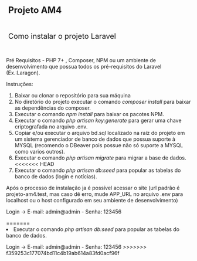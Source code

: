 <p><strong><span style="font-size: 24px;">&nbsp;Projeto AM4</span></strong></p>
<p><br></p>
<p><span style="font-size: 20px;">&nbsp;Como instalar o projeto Laravel</span></p>
<p><br></p>
<p>Pr&eacute; Requisitos - PHP 7+ , Composer, NPM ou um ambiente de desenvolvimento que possua todos os pr&eacute;-requisitos do Laravel (Ex.:Laragon).</p>
<p>Instru&ccedil;&otilde;es:</p>
<ol>
    <li>Baixar ou clonar o reposit&oacute;rio para sua m&aacute;quina</li>
    <li>No diret&oacute;rio do projeto executar o comando <em>composer install</em> para baixar as depend&ecirc;ncias do composer.</li>
    <li>Executar o comando <em>npm install</em> para baixar os pacotes NPM.</li>
    <li>Executar o comando <em>php artisan key:generate</em> para gerar uma chave criptografada no arquivo .env<em>.</em></li>
    <li>Copiar e/ou executar o arquivo bd.sql localizado na ra&iacute;z do projeto em um sistema gerenciador de banco de dados que possua suporte &agrave; MYSQL (recomendo o DBeaver pois possue n&atilde;o s&oacute; suporte a MYSQL como varios outros).</li>
    <li>Executar o comando <em>php artisan migrate</em> para migrar a base de dados.</li>
<<<<<<< HEAD
    <li>Executar o comando <em>php artisan db:seed</em> para popular as tabelas do banco de dados (login e notícias).</li>
</ol>

<p> Após o processo de instalação ja é possível acessar o site (url padrão é projeto-am4.test, mas caso dê erro, mude APP_URL no arquivo .env para localhost ou o host configurado em seu ambiente de desenvolvimento)
<p> Login -> E-mail: admin@admin - Senha: 123456 </p>
=======
    <li>Executar o comando <em>php artisan db:seed</em> para popular as tabelas do banco de dados.</li>
</ol>
<p> Login -> E-mail: admin@admin - Senha: 123456
>>>>>>> f359253c177074bd11c4b19ab614a83fd0acf96f
